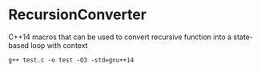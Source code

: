 # RecursionConverter
C++14 macros that can be used to convert recursive function into a state-based loop with context

```
g++ test.c -o test -O3 -std=gnu++14
```
